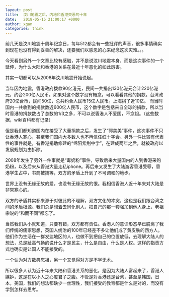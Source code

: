 ```yaml
---
layout: post
title:  汶川地震之后，内地和香港交恶的十年
date:   2018-05-15 21:00:17 +0000
author: xgan
categories: think
---
```


前几天是汶川地震十周年纪念日，每年512都会有一些批评的声音，很多事情确实到现在也没有得到妥善的解决，还要我们以感恩的心来纪念这次灾难。。。

今天看到另外一个文章比较有感触，并不是说汶川地震本身，而是这次事件的一个延伸，为什么大陆和香港的关系在最近十年恶化的如此厉害。

其实一切都可以从2008年汶川地震开始说起。

当年因为地震，香港政府拨款90亿港元，民间一共捐出130亿港元合计220亿港元，约合200亿人民币。如果对这个数字没有概念，可以看看其他的捐款。台湾政府20亿台币，民间50亿，总共约合人民币15亿人民币。上海捐了近10亿。
而当时国内一共收到的捐款数近600亿人民币，这个数字是包括来自全球的捐款，所以当时香港的捐款数占了总数的1/3之多，不可以说香港人不爱国，不念祖。（这些数据，wiki百科都有记录）

但是我们都知道国内在接受了大量捐款之后，发生了“郭美美”事件，这次事件不只让香港人寒心，甚至我们国内大多数人也不再信任红十字会。另外一件比较有代表性的事件就是，有香港捐助修建的“绵阳紫荆中学”，在建成两年之后，就被政府以发展规划为由拆除。

2008年发生了另外一件事就是“毒奶粉”事件，导致后来大量国内的人到香港采购奶粉，以及后来从香港大量走私iphone。再后来又发生了大陆游客香港受辱，香港学生占中，书商被捕等，双方的矛盾上升到了不可调和的地步。

世界上没有无缘无故的爱，也没有无缘无故的恨。我相信香港人近十年来对大陆是非常寒心的。

双方的矛盾其实都来源于对彼此的不理解，双方文化的冲突，这也是我们跟台湾之间的矛盾根源。我们总是想着去同化别人，把自己的那一套强加到他人身上，老祖宗说的“和而不同”都忘了。

当然我们从小就知道，只要有错，双方都有责任。香港人的意识形态早已脱离了我们传统的儒家思想，英国人统治的100年已经差不多让他们成了黄皮肤的西方人。他们作为生活在一群发达地区的人，也做不到把自己的位置放低，去理解大陆人的想法，总是趾高气扬的说什么才是民主，什么是自由，什么是人权。这样的指责方式也确实是让国人不能接受的。

一个认为对方数典忘祖，另一个又觉得对方是不学无术。

所以很多人认为近十年来大陆和香港关系的恶化，是因为大陆人富起来了，香港人嫉妒，这是在以小人之心度君子之腹。不管是对香港还是台湾，甚至是韩国，日本，美国，我们的想法都缺少一丝理性，我们接受的教育都是什么是对的，而没有学到怎样去思考。
